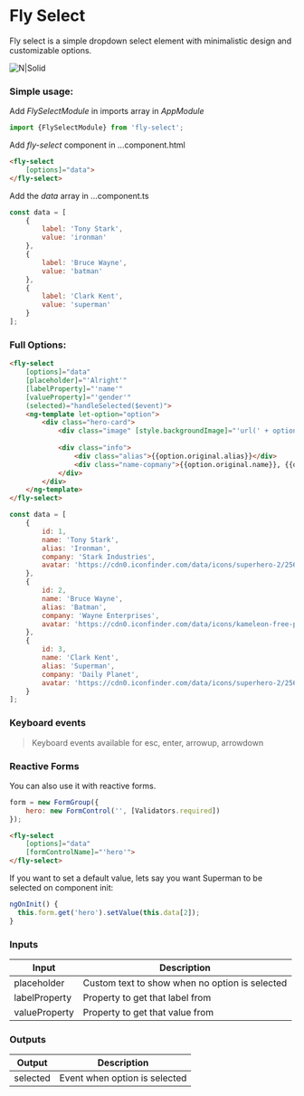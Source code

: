 # Fly Select

Fly select is a simple dropdown select element with minimalistic design and customizable options.

![N|Solid](https://i.imgur.com/jUMGYYK.jpg)

### Simple usage:

Add *FlySelectModule* in imports array in *AppModule*
```ts
import {FlySelectModule} from 'fly-select';
```

Add *fly-select* component in ...component.html
```html
<fly-select
    [options]="data">
</fly-select>
```

Add the *data* array in ...component.ts
```js
const data = [
    {
        label: 'Tony Stark',
        value: 'ironman'
    },
    {
        label: 'Bruce Wayne',
        value: 'batman'
    },
    {
        label: 'Clark Kent',
        value: 'superman'
    }
];
```

### Full Options:
```html
<fly-select
    [options]="data"
    [placeholder]="'Alright'"
    [labelProperty]="'name'"
    [valueProperty]="'gender'"
    (selected)="handleSelected($event)">
    <ng-template let-option="option">
        <div class="hero-card">
            <div class="image" [style.backgroundImage]="'url(' + option.original.avatar + ')'"></div>
        
            <div class="info">
                <div class="alias">{{option.original.alias}}</div>
                <div class="name-copmany">{{option.original.name}}, {{option.original.company}}</div>
            </div>
        </div>
    </ng-template>
</fly-select>
```

```js
const data = [
    {
        id: 1,
        name: 'Tony Stark',
        alias: 'Ironman',
        company: 'Stark Industries',
        avatar: 'https://cdn0.iconfinder.com/data/icons/superhero-2/256/Ironman-512.png'
    },
    {
        id: 2,
        name: 'Bruce Wayne',
        alias: 'Batman',
        company: 'Wayne Enterprises',
        avatar: 'https://cdn0.iconfinder.com/data/icons/kameleon-free-pack-rounded/110/Batman-512.png'
    },
    {
        id: 3,
        name: 'Clark Kent',
        alias: 'Superman',
        company: 'Daily Planet',
        avatar: 'https://cdn0.iconfinder.com/data/icons/superhero-2/256/Superman-512.png'
    }
];
```

### Keyboard events

> Keyboard events available for esc, enter, arrowup, arrowdown

### Reactive Forms

You can also use it with reactive forms.

```js
form = new FormGroup({
    hero: new FormControl('', [Validators.required])
});
```

```html
<fly-select
    [options]="data"
    [formControlName]="'hero'">
</fly-select>
```

If you want to set a default value, lets say you want Superman to be selected on component init:

```js
ngOnInit() {
  this.form.get('hero').setValue(this.data[2]);
}
```

### Inputs

| Input | Description |
| ------ | ------ |
| placeholder | Custom text to show when no option is selected |
| labelProperty | Property to get that label from |
| valueProperty | Property to get that value from |


### Outputs

| Output | Description |
| ------ | ------ |
| selected | Event when option is selected |